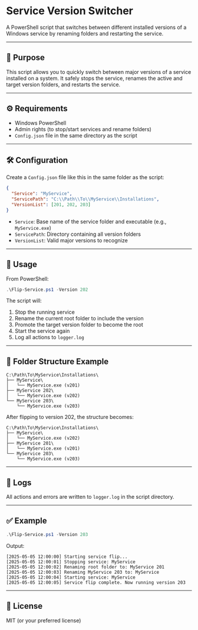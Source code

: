 # Service Version Switcher

A PowerShell script that switches between different installed versions of a Windows service by renaming folders and restarting the service.

---

## 📌 Purpose

This script allows you to quickly switch between major versions of a service installed on a system. It safely stops the service, renames the active and target version folders, and restarts the service.

---

## ⚙️ Requirements

- Windows PowerShell
- Admin rights (to stop/start services and rename folders)
- `Config.json` file in the same directory as the script

---

## 🛠️ Configuration

Create a `Config.json` file like this in the same folder as the script:

```json
{
  "Service": "MyService",
  "ServicePath": "C:\\Path\\To\\MyService\\Installations",
  "VersionList": [201, 202, 203]
}
```

- `Service`: Base name of the service folder and executable (e.g., `MyService.exe`)
- `ServicePath`: Directory containing all version folders
- `VersionList`: Valid major versions to recognize

---

## 🚀 Usage

From PowerShell:

```powershell
.\Flip-Service.ps1 -Version 202
```

The script will:

1. Stop the running service
2. Rename the current root folder to include the version
3. Promote the target version folder to become the root
4. Start the service again
5. Log all actions to `logger.log`

---

## 📂 Folder Structure Example

```
C:\Path\To\MyService\Installations\
├── MyService\
│   └── MyService.exe (v201)
├── MyService 202\
│   └── MyService.exe (v202)
└── MyService 203\
    └── MyService.exe (v203)
```

After flipping to version 202, the structure becomes:

```
C:\Path\To\MyService\Installations\
├── MyService\
│   └── MyService.exe (v202)
├── MyService 201\
│   └── MyService.exe (v201)
└── MyService 203\
    └── MyService.exe (v203)
```

---

## 🧾 Logs

All actions and errors are written to `logger.log` in the script directory.

---

## ✅ Example

```powershell
.\Flip-Service.ps1 -Version 203
```

Output:

```
[2025-05-05 12:00:00] Starting service flip...
[2025-05-05 12:00:01] Stopping service: MyService
[2025-05-05 12:00:02] Renaming root folder to: MyService 201
[2025-05-05 12:00:03] Renaming MyService 203 to: MyService
[2025-05-05 12:00:04] Starting service: MyService
[2025-05-05 12:00:05] Service flip complete. Now running version 203
```

---

## 📝 License

MIT (or your preferred license)
